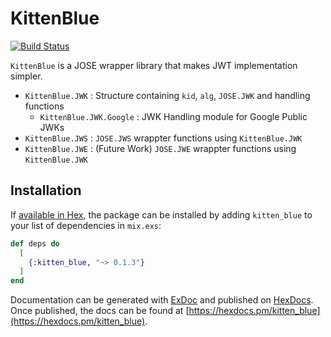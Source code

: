 # KittenBlue

[![Build Status](https://travis-ci.org/ritou/elixir-kitten-blue.svg?branch=master)](https://travis-ci.org/ritou/elixir-kitten-blue)

`KittenBlue` is a JOSE wrapper library that makes JWT implementation simpler.

* `KittenBlue.JWK` : Structure containing `kid`, `alg`, `JOSE.JWK` and handling functions
  * `KittenBlue.JWK.Google` : JWK Handling module for Google Public JWKs
* `KittenBlue.JWS` : `JOSE.JWS` wrappter functions using `KittenBlue.JWK`
* `KittenBlue.JWE` : (Future Work) `JOSE.JWE` wrappter functions using `KittenBlue.JWK`

## Installation

If [available in Hex](https://hex.pm/docs/publish), the package can be installed
by adding `kitten_blue` to your list of dependencies in `mix.exs`:

```elixir
def deps do
  [
    {:kitten_blue, "~> 0.1.3"}
  ]
end
```

Documentation can be generated with [ExDoc](https://github.com/elixir-lang/ex_doc)
and published on [HexDocs](https://hexdocs.pm). Once published, the docs can
be found at [https://hexdocs.pm/kitten_blue](https://hexdocs.pm/kitten_blue).

